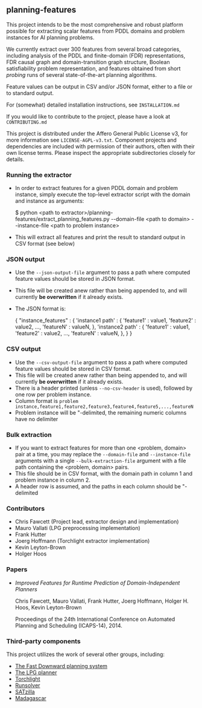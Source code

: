 ## planning-features

This project intends to be the most comprehensive and robust platform possible
for extracting scalar features from PDDL domains and problem instances for AI planning
problems.

We currently extract over 300 features from several broad categories, including
analysis of the PDDL and finite-domain \(FDR\) representations, FDR
causal graph and domain-transition graph structure, Boolean satisfiability problem representation,
and features obtained from short *probing* runs of several state-of-the-art planning algorithms.

Feature values can be output in CSV and/or JSON format, either to a file or to standard output.

For \(somewhat\) detailed installation instructions, see `INSTALLATION.md`

If you would like to contribute to the project, please have a look at `CONTRIBUTING.md`

This project is distributed under the Affero General Public License v3, for more information see `LICENSE-AGPL-v3.txt`.
Component projects and dependencies are included with permission of their authors, often with their own license terms.
Please inspect the appropriate subdirectories closely for details.

### Running the extractor

 * In order to extract features for a given PDDL domain and problem instance, simply execute the top-level extractor script
   with the domain and instance as arguments:

    $ python &lt;path to extractor&gt;/planning-features/extract_planning_features.py --domain-file &lt;path to domain&gt; --instance-file &lt;path to problem instance&gt;

 * This will extract all features and print the result to standard output in CSV format \(see below\)

### JSON output

 * Use the `--json-output-file` argument to pass a path where computed feature values should be stored in JSON format.
 * This file will be created anew rather than being appended to, and will currently **be overwritten** if it already exists.
 * The JSON format is:

    {
        "instance_features" : {
            'instance1 path' : {
                'feature1' : value1,
                'feature2' : value2,
                ...,
                'featureN' : valueN,
            },
            'instance2 path' : {
                'feature1' : value1,
                'feature2' : value2,
                ...,
                'featureN' : valueN,
            },
        }
    }

### CSV output

 * Use the `--csv-output-file` argument to pass a path where computed feature values should be stored in CSV format.
 * This file will be created anew rather than being appended to, and will currently **be overwritten** if it already exists.
 * There is a header printed \(unless `--no-csv-header` is used\), followed by one row per problem instance.
 * Column format is `problem instance,feature1,feature2,feature3,feature4,feature5,...,featureN`
 * Problem instance will be "-delimited, the remaining numeric columns have no delimiter

### Bulk extraction

 * If you want to extract features for more than one &lt;problem, domain&gt; pair at a time, you may replace the
   `--domain-file` and `--instance-file` arguments with a single `--bulk-extraction-file` argument with a file path containing
   the &lt;problem, domain&gt; pairs.
 * This file should be in CSV format, with the domain path in column 1 and problem instance in column 2.
 * A header row is assumed, and the paths in each column should be "-delimited

### Contributors

 * Chris Fawcett \(Project lead, extractor design and implementation\)
 * Mauro Vallati \(LPG preprocessing implementation\)
 * Frank Hutter
 * Joerg Hoffmann \(Torchlight extractor implementation\)
 * Kevin Leyton-Brown
 * Holger Hoos

### Papers

 * *Improved Features for Runtime Prediction of Domain-Independent Planners*

   Chris Fawcett, Mauro Vallati, Frank Hutter, Joerg Hoffmann, Holger H. Hoos, Kevin Leyton-Brown

   Proceedings of the 24th International Conference on Automated Planning and Scheduling \(ICAPS-14\), 2014.

### Third-party components

This project utilizes the work of several other groups, including:

 * [The Fast Downward planning system](http://www.fast-downward.org)
 * [The LPG planner](http://lpg.ing.unibs.it)
 * [Torchlight](https://fai.cs.uni-saarland.de/hoffmann/ff.html#torchlight)
 * [Runsolver](http://www.cril.univ-artois.fr/~roussel/runsolver)
 * [SATzilla](http://www.cs.ubc.ca/labs/beta/Projects/SATzilla/)
 * [Madagascar](http://users.ics.aalto.fi/rintanen/jussi/satplan.html)
